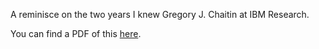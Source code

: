 A reminisce on the two years I knew Gregory J. Chaitin at IBM Research.

You can find a PDF of this [here](http://rocky.github.io/gjchaitin.pdf).
